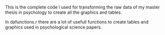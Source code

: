 This is the complete code I used for transforming the raw data of my master thesis in psychology to create all the graphics and tables.

In dafunctions.r there are a lot of usefull functions to create tables and graphics used in psychological science papers.

